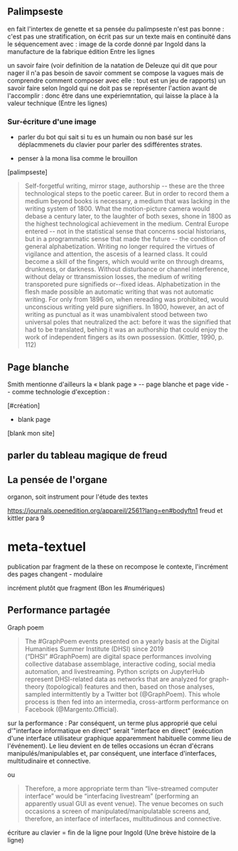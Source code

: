 

## Palimpseste 

en fait l'intertex de genette et sa pensée du palimpseste n'est pas bonne : c'est pas une stratification, on écrit pas sur un texte mais en continuité dans le séquencement avec : image de la corde donné par Ingold dans la manufacture de la fabrique édition Entre les lignes 

un savoir faire (voir definition de la natation de Deleuze qui dit que pour nager il n'a pas besoin de savoir comment se compose la vagues mais de comprendre comment composer avec elle : tout est un jeu de rapports) un savoir faire selon Ingold qui ne doit pas se représenter l'action avant de l'accomplir : donc être dans une expériemntation, qui laisse la place à la valeur technique (Entre les lignes)

### Sur-écriture d'une image 

- parler du bot qui sait si tu es un humain ou non basé sur les déplacmmenets du clavier pour parler des sdifférentes strates. 



- penser à la mona lisa comme le brouillon


[palimpseste]


>Self-forgetful writing, mirror stage, authorship -- these are the three technological steps to the poetic career. But in order to record them a medium beyond books is necessary, a medium that was lacking in the writing system of 1800. What the motion-picture camera would debase a century later, to the laughter of both sexes, shone in 1800 as the highest technological achievement in the medium. Central Europe entered -- not in the statistical sense that concerns social historians, but in a programmatic sense that made the future -- the condition of general alphabetization. Writing no longer required the virtues of vigilance and attention, the ascesis of a learned class. It could become a skill of the fingers, which would write on through dreams, drunkness, or darkness. Without disturbance or channel interference, without delay or ttransmission losses, the medium of writing transporeted pure signifieds or--fixed ideas. Alphabetization in the flesh made possible an automatic writing that was not automatic writing. For only from 1896 on, when rereading was prohibited, would unconscious writing yeld pure signifiers. In 1800, however, an act of writing as punctual as it was unambivalent stood between two universal poles that neutralized the act: before it was the signified that had to be translated, behing it was an authorship that could enjoy the work of independent fingers as its own possession. (Kittler, 1990, p. 112)



## Page blanche 

Smith mentionne d'ailleurs la « blank page » -- page blanche et page vide -- comme technologie d'exception : 

[#création]
- blank page 

[blank mon site]


## parler du tableau magique de freud

## La pensée de l'organe

organon, soit instrument pour l'étude des textes 

https://journals.openedition.org/appareil/2561?lang=en#bodyftn1 freud et kittler para 9

# meta-textuel 

publication par fragment de la these 
on recompose le contexte, l'incrément des pages changent - modulaire 

incrément plutôt que fragment (Bon les #numériques)


## Performance partagée 

Graph poem 
> The #GraphPoem events presented on a yearly basis at the Digital Humanities Summer Institute (DHSI) since 2019 (“DHSI” #GraphPoem) are digital space performances involving collective database assemblage, interactive coding, social media automation, and livestreaming. Python scripts on JupyterHub represent DHSI-related data as networks that are analyzed for graph-theory (topological) features and then, based on those analyses, sampled intermittently by a Twitter bot (@GraphPoem). This whole process is then fed into an intermedia, cross-artform performance on Facebook (@Margento.Official).

sur la performance : Par conséquent, un terme plus approprié que celui d'"interface informatique en direct" serait "interface en direct" (exécution d'une interface utilisateur graphique apparemment habituelle comme lieu de l'événement). Le lieu devient en de telles occasions un écran d'écrans manipulés/manipulables et, par conséquent, une interface d'interfaces, multitudinaire et connective. 

ou 

> Therefore, a more appropriate term than “live-streamed computer interface” would be “interfacing livestream” (performing an apparently usual GUI as event venue). The venue becomes on such occasions a screen of manipulated/manipulatable screens and, therefore, an interface of interfaces, multitudinous and connective.


écriture au clavier = fin de la ligne pour Ingold (Une brève histoire de la ligne)
